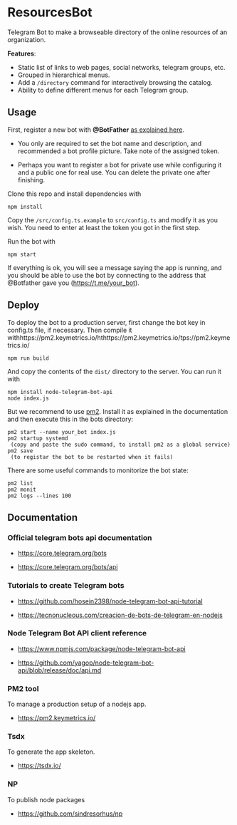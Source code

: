 # ResourcesBot

Telegram Bot to make a browseable directory of the online resources of an
organization.

**Features**:

 - Static list of links to web pages, social networks, telegram groups, etc.
 - Grouped in hierarchical menus.
 - Add a `/directory` command for interactively browsing the catalog.
 - Ability to define different menus for each Telegram group.

## Usage

First, register a new bot with **@BotFather** [as explained
here](https://core.telegram.org/bots#6-botfather).

 - You only are required to set the bot name and description, and recommended
   a bot profile picture. Take note of the assigned token.

 - Perhaps you want to register a bot for private use while configuring it
   and a public one for real use. You can delete the private one after
   finishing.

Clone this repo and install dependencies with

```
npm install
```

Copy the `/src/config.ts.example` to `src/config.ts` and modify it as you wish.
You need to enter at least the token you got in the first step.

Run the bot with

```
npm start
```

If everything is ok, you will see a message saying the app is running, and you
should be able to use the bot by connecting to the address that @Botfather
gave you (https://t.me/your_bot).

## Deploy

To deploy the bot to a production server, first change the bot key in config.ts
file, if necessary. Then compile it withhttps://pm2.keymetrics.io/hthttps://pm2.keymetrics.io/tps://pm2.keymetrics.io/

```
npm run build
```

And copy the contents of the `dist/` directory to the server. You can run it with

```
npm install node-telegram-bot-api
node index.js
```

But we recommend to use [pm2](https://pm2.keymetrics.io). Install it as explained
in the documentation and then execute this in the bots directory:

```
pm2 start --name your_bot index.js
pm2 startup systemd
 (copy and paste the sudo command, to install pm2 as a global service)
pm2 save
 (to registar the bot to be restarted when it fails)
```

There are some useful commands to monitorize the bot state:

```
pm2 list
pm2 monit
pm2 logs --lines 100
```

## Documentation

### Official telegram bots api documentation

* https://core.telegram.org/bots

* https://core.telegram.org/bots/api

### Tutorials to create Telegram bots

* https://github.com/hosein2398/node-telegram-bot-api-tutorial

* https://tecnonucleous.com/creacion-de-bots-de-telegram-en-nodejs

### Node Telegram Bot API client reference

* https://www.npmjs.com/package/node-telegram-bot-api

* https://github.com/yagop/node-telegram-bot-api/blob/release/doc/api.md

### PM2 tool

To manage a production setup of a nodejs app.

* https://pm2.keymetrics.io/

### Tsdx

To generate the app skeleton.

* https://tsdx.io/

### NP

To publish node packages

* https://github.com/sindresorhus/np

